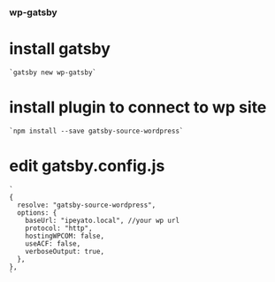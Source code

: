 ### wp-gatsby

# install gatsby

    `gatsby new wp-gatsby`

# install plugin to connect to wp site

    `npm install --save gatsby-source-wordpress`

# edit gatsby.config.js

    `
    {
      resolve: "gatsby-source-wordpress",
      options: {
        baseUrl: "ipeyato.local", //your wp url
        protocol: "http",
        hostingWPCOM: false,
        useACF: false,
        verboseOutput: true,
      },
    },
    `

#
